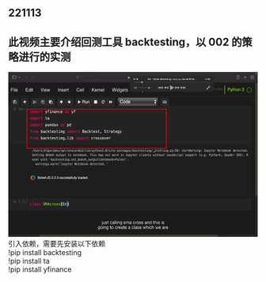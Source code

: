 ## 221113

## 此视频主要介绍回测工具 backtesting，以 002 的策略进行的实测

<img src='./img/2022-11-13-15-24-11.png' height=333px></img>  
引入依赖，需要先安装以下依赖  
!pip install backtesting  
!pip install ta  
!pip install yfinance
